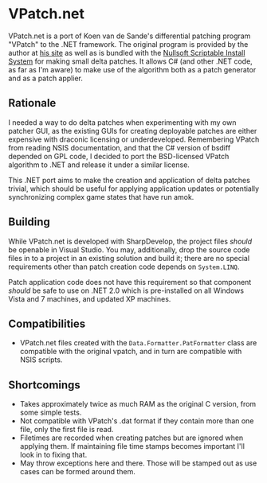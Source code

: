
# VPatch.net

VPatch.net is a port of Koen van de Sande's differential patching program
"VPatch" to the .NET framework. The original program is provided by the author
at [his site][VPatchHome] as well as is bundled with the
[Nullsoft Scriptable Install System][NSISHome] for making small delta patches.
It allows C# (and other .NET code, as far as I'm aware) to make use of the
algorithm both as a patch generator and as a patch applier.

[VPatchHome]: http://www.tibed.net/vpatch/
[NSISHome]: http://nsis.sourceforge.net/

## Rationale

I needed a way to do delta patches when experimenting with my own patcher GUI,
as the existing GUIs for creating deployable patches are either expensive with
draconic licensing or underdeveloped. Remembering VPatch from reading NSIS
documentation, and that the C# version of bsdiff depended on GPL code, I
decided to port the BSD-licensed VPatch algorithm to .NET and release it under
a similar license.

This .NET port aims to make the creation and application of delta patches
trivial, which should be useful for applying application updates or potentially
synchronizing complex game states that have run amok.

## Building

While VPatch.net is developed with SharpDevelop, the project files _should_
be openable in Visual Studio. You may, additionally, drop the source code files
in to a project in an existing solution and build it; there are no special
requirements other than patch creation code depends on `System.LINQ`.

Patch application code does not have this requirement so that component
*should* be safe to use on .NET 2.0 which is pre-installed on all Windows
Vista and 7 machines, and updated XP machines.

## Compatibilities

* VPatch.net files created with the `Data.Formatter.PatFormatter` class are
compatible with the original vpatch, and in turn are compatible with NSIS
scripts.

## Shortcomings

* Takes approximately twice as much RAM as the original C version, from some
simple tests.
* Not compatible with VPatch's .dat format if they contain more than one
file, only the first file is read.
* Filetimes are recorded when creating patches but are ignored when
applying them. If maintaining file time stamps becomes important I'll look
in to fixing that.
* May throw exceptions here and there. Those will be stamped out as use
cases can be formed around them.
